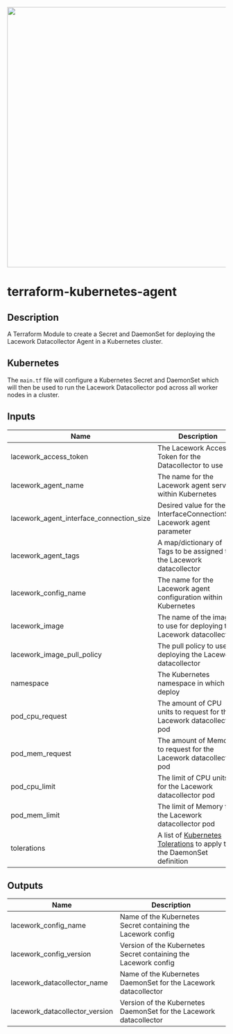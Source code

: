 <a href="https://lacework.com"><img src="https://techally-content.s3-us-west-1.amazonaws.com/public-content/lacework_logo_full.png" width="600"></a>

# terraform-kubernetes-agent

## Description

A Terraform Module to create a Secret and DaemonSet for deploying the Lacework Datacollector Agent in a Kubernetes cluster.

## Kubernetes

The `main.tf` file will configure a Kubernetes Secret and DaemonSet which will then be used to run the Lacework Datacollector pod across all worker nodes in a cluster.

## Inputs

| Name | Description | Type | Default |
|------|-------------|------|---------|
| lacework_access_token | The Lacework Access Token for the Datacollector to use | `string` | null |
| lacework_agent_name | The name for the Lacework agent service within Kubernetes | `string` | "lacework-agent" |
| lacework_agent_interface_connection_size | Desired value for the InterfaceConnectionSize Lacework agent parameter | `string` | "50000" |
| lacework_agent_tags | A map/dictionary of Tags to be assigned to the Lacework datacollector | `map` | {} |
| lacework_config_name | The name for the Lacework agent configuration within Kubernetes | `string` | "lacework-config" |
| lacework_image | The name of the image to use for deploying the Lacework datacollector | `string` | "lacework/datacollector" |
| lacework_image_pull_policy | The pull policy to use for deploying the Lacework datacollector | `string` | "Always" |
| namespace | The Kubernetes namespace in which to deploy | `string` | "default" |
| pod_cpu_request | The amount of CPU units to request for the Lacework datacollector pod | `string` | "100m" |
| pod_mem_request | The amount of Memory to request for the Lacework datacollector pod | `string` | "512Mi" |
| pod_cpu_limit | The limit of CPU units for the Lacework datacollector pod | `string` | "1" |
| pod_mem_limit | The limit of Memory for the Lacework datacollector pod | `string` | "1024Mi" |
| tolerations | A list of [Kubernetes Tolerations](https://registry.terraform.io/providers/hashicorp/kubernetes/latest/docs/resources/daemonset#toleration) to apply to the DaemonSet definition | `list(map(string))` | `[{ key = "node-role.kubernetes.io/master", effect = "NoSchedule" }]` |

## Outputs

| Name | Description |
|------|-------------|
| lacework_config_name | Name of the Kubernetes Secret containing the Lacework config |
| lacework_config_version | Version of the Kubernetes Secret containing the Lacework config |
| lacework_datacollector_name | Name of the Kubernetes DaemonSet for the Lacework datacollector |
| lacework_datacollector_version | Version of the Kubernetes DaemonSet for the Lacework datacollector |
